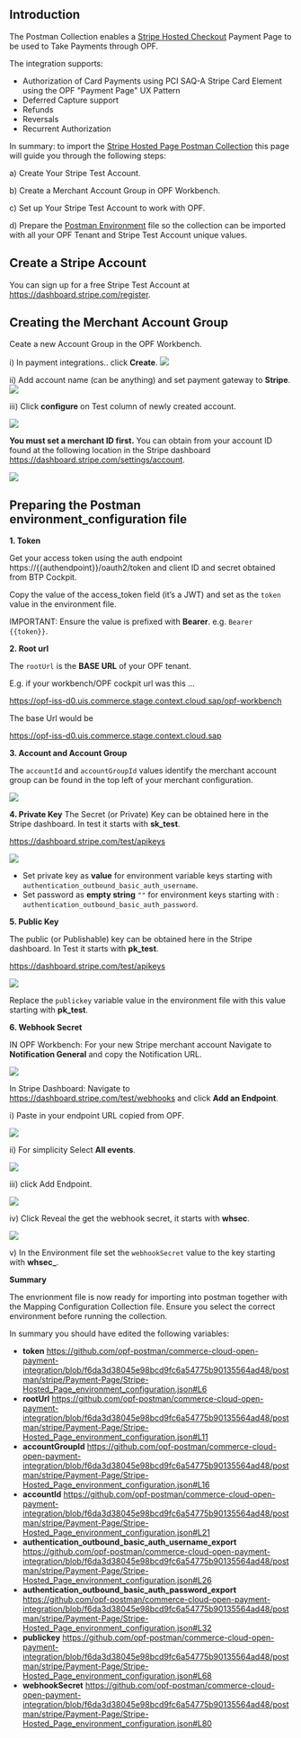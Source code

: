 ## Introduction ##
The Postman Collection enables a [Stripe Hosted Checkout](https://docs.stripe.com/checkout/quickstart) Payment Page to be used to Take Payments through OPF. 

The integration supports:

* Authorization of Card Payments using PCI SAQ-A Stripe Card Element using the OPF "Payment Page" UX Pattern
* Deferred Capture support
* Refunds
* Reversals
* Recurrent Authorization

In summary: to import the [Stripe Hosted Page Postman Collection](Stripe-Hosted_Page_mapping_configuration.json) this page will guide you through the following steps: 

a) Create Your Stripe Test Account.

b) Create a Merchant Account Group in OPF Workbench.

c) Set up Your Stripe Test Account to work with OPF.

d) Prepare the [Postman Environment](Stripe-Hosted_Page_environment_configuration.json) file so the collection can be imported with all your OPF Tenant and Stripe Test Account unique values. 

## Create a Stripe Account ##
You can sign up for a free Stripe Test Account at https://dashboard.stripe.com/register.


## Creating the Merchant Account Group 
Ceate a new Account Group in the OPF Workbench.

i) In payment integrations.. click **Create**.
![](images/opf-payment-integrations.png)

ii) Add account name (can be anything) and set payment gateway to **Stripe**.
![](images/stripe-checkout-set-gateway.png)

iii) Click **configure** on Test column of newly created account.

![](images/opf-account-group-id.png)

**You must set a merchant ID first.**
You can obtain from your account ID found at the following location in the Stripe dashboard <https://dashboard.stripe.com/settings/account>.

![](images/stripe-elements-get-account.png)

## Preparing the Postman environment_configuration file

**1. Token**

Get your access token using the auth endpoint https://{{authendpoint}}/oauth2/token and client ID and secret obtained from BTP Cockpit.

Copy the value of the access_token field (it’s a JWT) and set as the ``token`` value in the environment file.

IMPORTANT: Ensure the value is prefixed with **Bearer**. e.g. ``Bearer {{token}}``.

**2. Root url**

The ``rootUrl`` is the **BASE URL** of your OPF tenant.

E.g. if your workbench/OPF cockpit url was this …

<https://opf-iss-d0.uis.commerce.stage.context.cloud.sap/opf-workbench>

The base Url would be

https://opf-iss-d0.uis.commerce.stage.context.cloud.sap

**3. Account and Account Group**

The ``accountId`` and ``accountGroupId`` values identify the merchant account group can be found in the top left of your merchant configuration.

![](images/opf-account-group-id.png)

**4. Private Key**
The Secret (or Private) Key can be obtained here in the Stripe dashboard. In test it starts with **sk_test**.

<https://dashboard.stripe.com/test/apikeys>

![](images/stripe-elements-get-secret-key.png)

* Set private key as **value** for environment variable keys starting with ``authentication_outbound_basic_auth_username``.
* Set password as **empty string** ``""`` for environment keys starting with : ``authentication_outbound_basic_auth_password``.

**5. Public Key**

The public (or Publishable) key can be obtained here in the Stripe dashboard. In Test it starts with **pk_test**.

<https://dashboard.stripe.com/test/apikeys>

![](images/stripe-elements-get-public-key.png)

Replace the ``publickey`` variable value in the environment file with this value starting with **pk_test**.

**6. Webhook Secret**

IN OPF Workbench: For your new Stripe merchant account Navigate to **Notification General** and copy the Notification URL.

![](images/opf-get-notification-url.png)

In Stripe Dashboard: Navigate to <https://dashboard.stripe.com/test/webhooks> and click **Add an Endpoint**.

i) Paste in your endpoint URL copied from OPF.

![](images/stripe-elements-paste-webook.png)

ii) For simplicity Select **All events**.

![](images/stripe-elements-select-events.png)

iii) click Add Endpoint.

![](images/stripe-elements-add-endpoint.png)

iv) Click Reveal the get the webhook secret, it starts with **whsec**.

![](images/stripe-elements-reveal-whsecret.png)

v) In the Environment file set the ``webhookSecret`` value to the key starting with **whsec_**.

**Summary**

The envrionment file is now ready for importing into postman together with the Mapping Configuration Collection file. Ensure you select the correct environment before running the collection.

In summary you should have edited the following variables:

- **token** https://github.com/opf-postman/commerce-cloud-open-payment-integration/blob/f6da3d38045e98bcd9fc6a54775b90135564ad48/postman/stripe/Payment-Page/Stripe-Hosted_Page_environment_configuration.json#L6
- **rootUrl** https://github.com/opf-postman/commerce-cloud-open-payment-integration/blob/f6da3d38045e98bcd9fc6a54775b90135564ad48/postman/stripe/Payment-Page/Stripe-Hosted_Page_environment_configuration.json#L11
- **accountGroupId** https://github.com/opf-postman/commerce-cloud-open-payment-integration/blob/f6da3d38045e98bcd9fc6a54775b90135564ad48/postman/stripe/Payment-Page/Stripe-Hosted_Page_environment_configuration.json#L16
- **accountId** https://github.com/opf-postman/commerce-cloud-open-payment-integration/blob/f6da3d38045e98bcd9fc6a54775b90135564ad48/postman/stripe/Payment-Page/Stripe-Hosted_Page_environment_configuration.json#L21
- **authentication_outbound_basic_auth_username_export** https://github.com/opf-postman/commerce-cloud-open-payment-integration/blob/f6da3d38045e98bcd9fc6a54775b90135564ad48/postman/stripe/Payment-Page/Stripe-Hosted_Page_environment_configuration.json#L26
- **authentication_outbound_basic_auth_password_export** https://github.com/opf-postman/commerce-cloud-open-payment-integration/blob/f6da3d38045e98bcd9fc6a54775b90135564ad48/postman/stripe/Payment-Page/Stripe-Hosted_Page_environment_configuration.json#L32
- **publickey** https://github.com/opf-postman/commerce-cloud-open-payment-integration/blob/f6da3d38045e98bcd9fc6a54775b90135564ad48/postman/stripe/Payment-Page/Stripe-Hosted_Page_environment_configuration.json#L68
- **webhookSecret** https://github.com/opf-postman/commerce-cloud-open-payment-integration/blob/f6da3d38045e98bcd9fc6a54775b90135564ad48/postman/stripe/Payment-Page/Stripe-Hosted_Page_environment_configuration.json#L80
